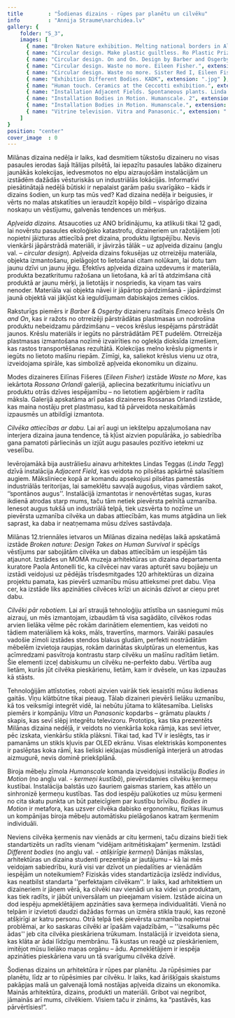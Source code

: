 ```yaml
---
title        : "Šodienas dizains - rūpes par planētu un cilvēku"
info         : "Annija Straume\narchidea.lv"
gallery: {
    folder: "S_3",
    images: [
      { name: "Broken Nature exhibition. Melting national borders in Alps. Paola Antonelli", extension: ".jpg" },
      { name: "Circular design. Make plastic guiltless. Ro Plastic Prize. Rossana Orlandi", extension: ".jpg" },
      { name: "Circular design. On and On. Design by Barber and Osgerby for Emeco", extension: ".jpg" },
      { name: "Circular design. Waste no more. Eileen Fisher.", extension: ".jpg" },
      { name: "Circular design. Waste no more. Sister Red I, Eileen Fisher.", extension: ".jpg" },
      { name: "Exhibition Different Bodies. KADK", extension: ".jpg" },
      { name: "Human touch. Ceramics at the Ceccotti exhibition.", extension: ".jpg" },
      { name: "Installation Adjacent Fields. Spontaneous plants. Linda Tegg", extension: ".jpg" },
      { name: "Installation Bodies in Motion. Humanscale. 2", extension: ".gif" },
      { name: "Installation Bodies in Motion. Humanscale.", extension: ".jpg" },
      { name: "Vitrine television. Vitra and Panasonic.", extension: ".jpg" }
    ]
}
position: "center"
cover_image  : 0
---
```

Milānas dizaina nedēļa ir laiks, kad desmitiem tūkstošu dizaineru no visas pasaules ierodas šajā Itālijas pilsētā, lai iepazītu pasaules labāko dizaineru jaunākās kolekcijas, iedvesmotos no elpu aizraujošām instalācijām un izstādēm dažādās vēsturiskās un industriālās lokācijās. Informatīvi piesātinātajā nedēļā būtiski ir nepalaist garām pašu svarīgāko – kāds ir dizains šodien, un kurp tas mūs ved? Kad dizaina nedēļa ir beigusies, ir vērts no malas atskatīties un ieraudzīt kopējo bildi – vispārīgo dizaina noskaņu un vēstījumu, galvenās tendences un mērķus.

_Apļveida dizains._ Atsaucoties uz ANO brīdinājumu, ka atlikuši tikai 12 gadi, lai novērstu pasaules ekoloģisko katastrofu, dizaineriem un ražotājiem ļoti nopietni jāizturas attiecībā pret dizaina, produktu ilgtspējību. Nevis vienkārši jāpārstrādā materiāli, ir jāvirzās tālāk – uz apļveida dizainu (angļu val. – _circular design_). Apļveida dizains fokusējas uz otrreizēju materiāla, objekta izmantošanu, pielāgojot to lietošanai citam nolūkam, lai dotu tam jaunu dzīvi un jaunu jēgu. Efektīvs apļveida dizaina uzdevums ir materiāla, produkta bezatkritumu ražošana un lietošana, kā arī tā atdzimšana citā produktā ar jaunu mērķi, ja lietotājs ir nospriedis, ka viņam tas vairs nenoder. Materiāla vai objekta nāvei ir jāpārtop pārdzimšanā - jāpārdzimst jaunā objektā vai jākļūst kā ieguldījumam dabiskajos zemes ciklos.

Raksturīgs piemērs ir _Barber & Osgerby_ dizaineru radītais _Emeco_ krēsls _On and On_, kas ir ražots no otrreizēji pārstrādātas plastmasas un nodrošina produktu nebeidzamu pārdzimšanu – vecos krēslus iespējams pārstrādāt jaunos. Krēslu materiāls ir iegūts no pārstrādātām PET pudelēm. Otrreizēja plastmasas izmantošana nozīmē izvairīties no oglekļa dioksīda izmešiem, kas rastos transportēšanas rezultātā. Kolekcijas melno krēslu pigments ir iegūts no lietoto mašīnu riepām. Zīmīgi, ka, saliekot krēslus vienu uz otra, izveidojama spirāle, kas simbolizē apļveida ekonomiku un dizainu.

Modes dizaineres Eilīnas Fišeres (_Eileen Fisher_) izstāde _Waste no More_, kas iekārtota _Rossana Orlandi_ galerijā, apliecina bezatkritumu iniciatīvu un produktu otrās dzīves iespējamību – no lietotiem apģērbiem ir radīta māksla. Galerijā apskatāma arī pašas dizaineres Rossanas Orlandi izstāde, kas maina nostāju pret plastmasu, kad tā pārveidota neskaitāmās izpausmēs un atbildīgi izmantota.

_Cilvēka attiecības ar dabu._ Lai arī augi un iekštelpu apzaļumošana nav interjera dizaina jauna tendence, tā kļūst aizvien populārāka, jo sabiedrība gana pamatoti pārliecinās un izjūt augu pasaules pozitīvo ietekmi uz veselību.

Ievērojamākā bija austrāliešu ainavu arhitektes Lindas Teggas (_Linda Tegg_) dzīvā instalācija _Adjacent Field_, kas veidota no pilsētas apkārtnē salasītiem augiem. Māksliniece kopā ar komandu apsekojusi pilsētas pamestās industriālās teritorijas, lai sameklētu savvaļā augošus, viņas vārdiem sakot, ‘’spontānos augus’’. Instalācijā izmantotas ir nenovērtētas sugas, kuras ikdienā atrodas starp mums, taču tām netiek pievērsta pelnītā uzmanība. Ienesot augus tukšā un industriālā telpā, tiek uzsvērta to nozīme un pievērsta uzmanība cilvēka un dabas attiecībām, kas mums atgādina un liek saprast, ka daba ir neatņemama mūsu dzīves sastāvdaļa.

Milānas 12.triennāles ietvaros un Milānas dizaina nedēļas laikā apskatāmā izstāde _Broken nature: Design Takes on Human Survival_ ir spēcīgs vēstījums par sabojātām cilvēka un dabas attiecībām un iespējām tās atjaunot. Izstādes un MOMA muzeja arhitektūras un dizaina departamenta kuratore Paola Antonelli tic, ka cilvēcei nav varas apturēt savu bojāeju un izstādi veidojusi uz pēdējās trīsdesmitgades 120 arhitektūras un dizaina projektu pamata, kas pievērš uzmanību mūsu attieksmei pret dabu. Viņa cer, ka izstāde liks apzināties cilvēces krīzi un aicinās dzīvot ar cieņu pret dabu.

_Cilvēki pār robotiem._ Lai arī straujā tehnoloģiju attīstība un sasniegumi mūs aizrauj, un mēs izmantojam, izbaudām tā visa sagādāto, cilvēkos rodas arvien lielāka vēlme pēc rokām darinātiem elementiem, kas veidoti no tādiem materiāliem kā koks, māls, travertīns, marmors. Vairāki pasaules vadošie zīmoli izstādes stendos blakus gludām, perfekti nostrādātām mēbelēm izvietoja raupjas, rokām darinātas skulptūras un elementus, kas acīmredzami pasvītroja kontrastu starp cilvēku un mašīnu radītām lietām. Šie elementi izceļ dabiskumu un cilvēku ne-perfekto dabu. Vērtība aug lietām, kurās jūt cilvēka pieskārienu, lietām, kam ir dvēsele, un kas izpaužas kā stāsts.

Tehnoloģijām attīstoties, roboti aizvien vairāk tiek iesaistīti mūsu ikdienas gaitās. Viņu klātbūtne tikai pieaug. Tālab dizaineri pievērš lielāku uzmanību, kā tos veiksmīgi integrēt vidē, lai nebūtu jūtama to klātesamība. Lielisks piemērs ir kompāniju _Vitra_ un _Panasonic_ kopdarbs – grāmatu plaukts / skapis, kas sevī slēpj integrētu televizoru. Prototips, kas tika prezentēts Milānas dizaina nedēļā, ir veidots no vienkārša koka rāmja, kas sevī ietver, pēc izskata, vienkāršu stikla plāksni. Tikai tad, kad TV ir ieslēgts, tas ir pamanāms un stikls kļuvis par OLED ekrānu. Visas elektriskās komponentes ir paslēptas koka rāmī, kas lieliski iekļaujas mūsdienīgā interjerā un atrodas aizmugurē, nevis dominē priekšplānā.

Biroja mēbeļu zīmola _Humanscale_ komanda izveidojusi instalāciju _Bodies in Motion_ (no angļu val. - _ķermeņi kustībā_), pievērsdamies cilvēku ķermeņu kustībai. Instalācija balstās uzo šauriem gaismas stariem, kas attēlo un sinhronizē ķermeņu kustības. Tas dod iespēju palūkoties uz mūsu ķermeni no cita skatu punkta un būt pateicīgiem par kustību brīvību. _Bodies in Motion_ ir metafora, kas uzsver cilvēka dabisko ergonomiku, fizikas likumus un kompānijas biroja mēbeļu automātisku pielāgošanos katram ķermenim individuāli.

Neviens cilvēka ķermenis nav vienāds ar citu ķermeni, taču dizains bieži tiek standartizēts un radīts vienam “vidējam aritmētiskajam” ķermenim. Izstādi _Different bodies_ (no angļu val. - _atšķirīgie ķermeņi_) Dānijas mākslas, arhitektūras un dizaina studenti prezentēja ar jautājumu – kā lai mēs veidojam sabiedrību, kurā visi var dzīvot un piedalīties ar vienādām iespējām un noteikumiem? Fiziskās vides standartizācija izslēdz indivīdus, kas neatbilst standarta ''perfektajam cilvēkam''. Ir laiks, kad arhitektiem un dizaineriem ir jāņem vērā, ka cilvēki nav vienādi un ka videi un produktam, kas tiek radīts, ir jābūt universālam un pieejamam visiem. Izstāde aicina un dod iespēju apmeklētājiem apzināties sava ķermeņa individualitāti. Vienā no telpām ir izvietoti daudzi dažādas formas un izmēra stikla trauki, kas rezonē atšķirīgi ar katru personu. Otrā telpā tiek pievērsta uzmanība nopietnai problēmai, ar ko saskaras cilvēki ar īpašām vajadzībām, – ''izsalkums pēc ādas'' jeb cita cilvēka pieskāriena trūkumam. Instalācijā ir izveidota siena, kas klāta ar ādai līdzīgu membrānu. Tā kustas un reaģē uz pieskārieniem, imitējot mūsu lielāko maņas orgānu – ādu. Apmeklētājiem ir iespēja apzināties pieskāriena varu un tā svarīgumu cilvēka dzīvē.

Šodienas dizains un arhitektūra ir rūpes par planētu. Ja rūpēsimies par planētu, līdz ar to rūpēsimies par cilvēku. Ir laiks, kad ārišķīgais skaistums pakāpjas malā un galvenajā lomā nostājas apļveida dizains un ekonomika. Mainās arhitektūra, dizains, produkti un materiāli. Gribot vai negribot, jāmainās arī mums, cilvēkiem. Visiem taču ir zināms, ka “pastāvēs, kas pārvērtīsies!”.
